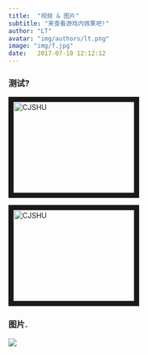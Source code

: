```yaml
---
title:  "视频 & 图片"
subtitle: "来查看游戏内效果吧!"
author: "LT"
avatar: "img/authors/lt.png"
image: "img/f.jpg"
date:   2017-07-10 12:12:12
---
```


### 测试?
<a href="https://github.com/chienhao10/LTScript/blob/master/vod/EB%E8%B5%B0%E7%A0%8DVS%E5%90%88%E9%9B%86%E8%B5%B0%E7%A0%8D.flv
" target="_blank"><img src="http://s22.postimg.org/5oawbeyhd/screenshot_538.png" 
alt="CJSHU" width="240" height="180" border="10" /></a>  


<a href="https://youtu.be/mswq2Cx1MTE
" target="_blank"><img src="http://s22.postimg.org/v5oph9qtt/screenshot_537.png" 
alt="CJSHU" width="240" height="180" border="10" /></a>

### 图片.
![](http://ww4.sinaimg.cn/cmw218/005uPDlbgw1f1drj093cej30zk0qon4d.jpg)
